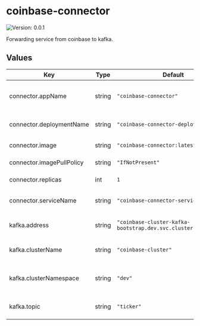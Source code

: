 # coinbase-connector

![Version: 0.0.1](https://img.shields.io/badge/Version-0.0.1-informational?style=flat-square)

Forwarding service from coinbase to kafka.

## Values

| Key | Type | Default | Description |
|-----|------|---------|-------------|
| connector.appName | string | `"coinbase-connector"` | app name linking deployment and service |
| connector.deploymentName | string | `"coinbase-connector-deployment"` | name of deployment in k8s |
| connector.image | string | `"coinbase-connector:latest"` | deployment image |
| connector.imagePullPolicy | string | `"IfNotPresent"` | image pull policy |
| connector.replicas | int | `1` | replicas for deployment |
| connector.serviceName | string | `"coinbase-connector-service"` | name of service in k8s |
| kafka.address | string | `"coinbase-cluster-kafka-bootstrap.dev.svc.cluster.local:9092"` | address of the kafka cluster |
| kafka.clusterName | string | `"coinbase-cluster"` | name of the kafka cluster |
| kafka.clusterNamespace | string | `"dev"` | namespace where kafka is deployed |
| kafka.topic | string | `"ticker"` | the topic to forward data to |

